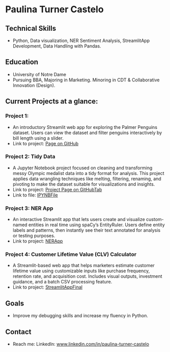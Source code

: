 # Paulina Turner Castelo 

## Technical Skills 
  - Python, Data visualization, NER Sentiment Analysis, StreamlitApp Development, Data Handling with Pandas.

## Education
  - University of Notre Dame
  - Pursuing BBA, Majoring in Marketing. Minoring in CDT & Collaborative Innovation (Design).

## Current Projects at a glance:
### Project 1:
  - An introductory Streamlit web app for exploring the Palmer Penguins dataset. Users can view the dataset and filter penguins interactively by bill length using a slider.
  - Link to project: [Page on GitHub](https://github.com/paulinaturner/TURNER-Python-Portfolio/blob/main/basic-streamlit-app/README.md) 
### Project 2: Tidy Data
  - A Jupyter Notebook project focused on cleaning and transforming messy Olympic medalist data into a tidy format for analysis. This project applies data wrangling techniques like melting, filtering, renaming, and pivoting to make the dataset suitable for visualizations and insights.  
  - Link to project: [Project Page on GitHubTab](https://github.com/paulinaturner/TURNER-Python-Portfolio/tree/8e2efdb60c8a485c9cb74a775fb27f8676aa63e8/TidyData-Project)
  - Link to file: [IPYNBFile](https://github.com/paulinaturner/TURNER-Python-Portfolio/blob/main/TidyData-Project/Tidy_Data_File.ipynb)
### Project 3: NER App 
  - An interactive Streamlit app that lets users create and visualize custom-named entities in real time using spaCy’s EntityRuler. Users define entity labels and patterns, then instantly see their text annotated for analysis or testing purposes.
  - Link to project: [NERApp](https://paulinaturner-turner-pyth-nerstreamlitappnerstreamlitapp-ihcnjx.streamlit.app/)

### Project 4: Customer Lifetime Value (CLV) Calculator
  - A Streamlit-based web app that helps marketers estimate customer lifetime value using customizable inputs like purchase frequency, retention rate, and acquisition cost. Includes     visual outputs, investment guidance, and a batch CSV processing feature.
  - Link to project: [StreamlitAppFinal](https://finalappeoc.streamlit.app/)

## Goals 
  - Improve my debugging skills and increase my fluency in Python. 

## Contact
- Reach me: LinkedIn: www.linkedin.com/in/paulina-turner-castelo

<!--
**paulinaturner/Paulinaturner** is a ✨ _special_ ✨ repository because its `README.md` (this file) appears on your GitHub profile.

Here are some ideas to get you started:

- 🔭 I’m currently working on ...
- 🌱 I’m currently learning ...
- 👯 I’m looking to collaborate on ...
- 🤔 I’m looking for help with ...
- 💬 Ask me about ...
- 📫 How to reach me: LinkedIn: www.linkedin.com/in/paulina-turner-castelo
- 😄 Pronouns: she/her
- ⚡ Fun fact: ...
-->
